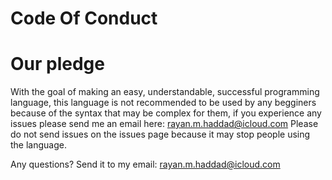 # Code Of Conduct

# Our pledge
With the goal of making an easy, understandable, successful programming language, this language is not recommended to be used by any begginers because of the syntax that may be complex for them, if you experience any issues please send me an email here: rayan.m.haddad@icloud.com
Please do not send issues on the issues page because it may stop people using the language.

Any questions? Send it to my email: rayan.m.haddad@icloud.com
